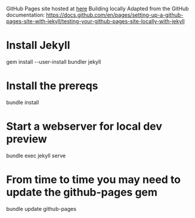 GitHub Pages site hosted at [here](ndled.us)
Building locally
Adapted from the GitHub documentation: https://docs.github.com/en/pages/setting-up-a-github-pages-site-with-jekyll/testing-your-github-pages-site-locally-with-jekyll

# Install Jekyll
gem install --user-install bundler jekyll

# Install the prereqs
bundle install

# Start a webserver for local dev preview
bundle exec jekyll serve

# From time to time you may need to update the github-pages gem
bundle update github-pages
